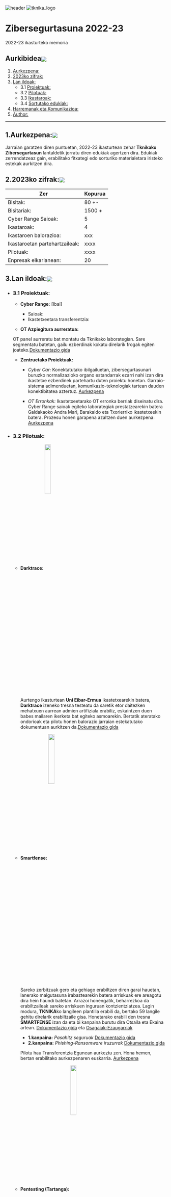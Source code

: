 ![header](https://github.com/getxeberriaur/Zibersegurtasuna2022-23/assets/98767823/d472f574-a500-4fd1-bf89-15f1c592fd84)
![tknika_logo](https://github.com/getxeberriaur/Zibersegurtasuna2022-23/assets/98767823/c91f35c1-9776-40fe-8fed-c8d4171250dc)

# Zibersegurtasuna 2022-23
2022-23 ikasturteko memoria


## Aurkibidea<img align="center" src="img/lerroa.png">

1. [Aurkezpena:](#1aurkezpena)
2. [2023ko zifrak:](#22023ko-zifrak)
3. [Lan ildoak:](#3lan-ildoak)
   - 3.1 [Proiektuak:](#31-proiektuak)
   - 3.2 [Pilotuak:](#32-pilotuak)
   - 3.3 [Ikastaroak:](#33-ikastaroak)
   - 3.4 [Sortutako edukiak:](#34-sortutako-edukiak)
4. [Harremanak eta Komunikazioa:](#4harremanak-eta-komunikazioa)
5. [Author:](#author)
---------------------------------------------------------------------------------------------------------------------------------------------
## 1.Aurkezpena:<img align="center" src="img/lerroa.png">
Jarraian garatzen diren puntuetan, 2022-23 ikasturtean zehar **Tknikako Zibersegurtasun** lantaldetik jorratu diren edukiak agertzen dira. Edukiak zerrendatzeaz gain, erabilitako fitxategi edo sorturiko materialetara iristeko estekak aurkitzen dira.



## 2.2023ko zifrak:<img align="center" src="img/lerroa.png">
  
| Zer  | Kopurua |
| ------------- | ------------- |
| Bisitak: | 80 +-  |
| Bisitariak:  | 1500 +  |
| Cyber Range Saioak: |  5 |
| Ikastaroak:  | 4  |
| Ikastaroen balorazioa:  | xxx  |
| Ikastaroetan partehartzaileak:  | xxxx  |
| Pilotuak:  | xxxx  |
| Enpresak elkarlanean:  | 20  |

## 3.Lan ildoak:<img align="center" src="img/lerroa.png">
  - ### 3.1 Proiektuak:
     - **Cyber Range:** [Ibai]
       - Saioak:
       - Ikastetxeetara transferentzia:

     - **OT Azpiegitura aurreratua:** 

      OT panel aurreratu bat montatu da Tknikako laborategian. Sare segmentatu batetan, gailu ezberdinak kokatu direlarik frogak egiten joateko.[Dokumentazio gida](docs/OT/Manual_panel_OT.pdf)
     - **Zentruetako Proiektuak:** 
       - *Cyber Car:*
         Konektatutako ibilgailuetan, zibersegurtasunari buruzko normalizazioko organo estandarrak ezarri nahi izan dira ikastetxe ezberdinek partehartu duten proiektu honetan. Garraio-sistema adimenduetan, komunikazio-teknologiak tartean dauden konektibitatea aztertuz.  [Aurkezpena](docs/cybercar/cybercar.pdf)
          
       - *OT Erronkak:*
         Ikastetxeetarako OT erronka berriak diseinatu dira. Cyber Range saioak egiteko laborategiak prestatzearekin batera Galdakaoko Andra Mari, Barakaldo eta Txorierriko ikastetxeekin batera. Prozesu honen garapena azaltzen duen aurkezpena:
         [Aurkezpena](docs/OT/OT_Cyberrange_Aurkezpena.pdf)
  
  
  - ### 3.2 Pilotuak:
    - **Darktrace:** 
      <img align="center" src="https://github.com/getxeberriaur/Zibersegurtasuna2022-23/assets/98767823/84362a25-320d-4592-b9c0-d0a1b1cf714e" width=20% height=20%>
    
       Aurtengo ikasturtean **Uni Eibar-Ermua** Ikastetxearekin batera, **Darktrace** izeneko tresna testeatu da saretik etor daitezken mehatxuen aurrean admien artifiziala erabiliz, eskaintzen duen babes mailaren ikerketa bat egiteko asmoarekin. Bertatik ateratako ondorioak eta pilotu honen balorazio jarraian estekatutako dokumentuan aurkitzen da.[Dokumentazio gida](docs/darktrace/DarktracePilotua.pdf)
    - **Smartfense:** 
      <img align="center" src="https://github.com/getxeberriaur/Zibersegurtasuna2022-23/assets/98767823/efc4a4b4-bbc9-4f69-b7df-fbe65bdab673" width=20% height=20%>

      Sareko zerbitzuak gero eta gehiago erabiltzen diren garai hauetan, lanerako malgutasuna irabaztearekin batera arriskuak ere areagotu dira hein haundi batetan. Arrazoi honengatik, beharrezkoa da erabiltzaileak sareko arriskuen inguruan kontzientziatzea.
      Lagin modura, **TKNIKA**ko langileen plantilla erabili da, bertako 59 langile gehitu direlarik erabiltzaile gisa. Honetarako erabili den tresna **SMARTFENSE** izan da eta bi kanpaina burutu dira Otsaila eta Ekaina artean. [Dokumentazio gida](docs/smartfense/SMARTFENSE_-_Catálogo_de_Contenidos.pdf) eta [Osagaiak-Ezaugarriak](docs/smartfense/SMARTFENSE_-_Descripción_de_Componentes_y_Características.pdf)
      - **1.kanpaina:** *Pasahitz seguruak* [Dokumentazio gida](docs/smartfense/SMARTFENSE_1KANPAINA_EMAITZAK.pdf) 
      - **2.kanpaina:** *Phishing-Ransomware iruzurrak* [Dokumentazio gida](docs/smartfense/SF_PHISHING_DOKUMENTUA.pdf)

      Pilotu hau Transferentzia Egunean aurkeztu zen. Hona hemen, bertan erabilitako aurkezpenaren euskarria.  [Aurkezpena](docs/smartfense/TransferentziaegunaSmartfense.pdf)

    - **Pentesting (Tartanga):** <img align="center" src="img/tartanga_logo.jpg" width=20% height=20%>
    
      **Tartanga** ikastetxearekin elkarlanean, pilotu bat martxan jarri da aurtengo ikasturtean ikastetxearen **Pen Testing** froga bat egiteko. Honetan, **Txurdinaga** ikastetxeko Zibersegurtasun espezialitateko ikasle bat aritu da. [Dokumentazio gida](docs/pentesting_tartanga/PilotoPentesting.pdf)
  - ### 3.3 Ikastaroak:
    - **OT Zibersegurtasunaren Oinarriak:**

      <img align="center" src="img/ot_ikastaroa.png"  width=70% height=70%>

      **Martxoak 14 eta 23** bitartean, 40 irakaslek parte hartu zuten *"OT Zibersegurtasunaren Oinarriak"* ikastaroan. 20 ordutako iraupena izan zuen ikastaro honetan, **OT munduko zibersegurtasunera** hurbilketa burutu nahi izan zen.
      Horretarako aurkezpen teorikoak eta kasu praktikoak tartekatuko ziren. Kurtso amaieran aurkezpenak, kasu praktikoen gida eta alor hauetan sakontzeko material gehigarria banatuko zen. [Materiala guztia hemen](https://github.com/getxeberriaur/Zibersegurtasuna2022-23/tree/main/OT(SCI)Oinarriak) *Azalpenak Euskaraz, Euskarriak Gaztelaniaz.*
    - **Nozomi:** [Ibai]
    - **Python Hacking-erako:** <img align="center" src="img/phyton.png" width=20% height=20%>
    
       Kontuan hartuta Python-ek zibersegurtasunaren Munduan daukan arrakasta, online ikastaro hau martxan jarri da. Oso ikastaro praktikoa izan da: parte hartzaileek norbanarentzako laborategi birtual baten kontrako hacking etiko teknikak martxan jarri dituzte. 
   4 aste iraun du ikastaroak, eta horietako bakoitzean pentesting prozesu baten fase nagusiak jorratu dira: **Ezagutza (Footprinting), Zenbaketa (Fingerprintig), Ustiapena (Explotation) eta Ustiapen-ostekoa (Post-Explotation)**.  Fase horietako bakoitzean script batzuk moldatu eta exekutatu behar izan dituzte, gertatutakoa aztertuz eta enuntziatuek eskatutako soluzioak aplikazio batean sartuz [Ikastaroko Material guztia hemen](https://github.com/getxeberriaur/Zibersegurtasuna2022-23/tree/main/python%20hacking) 

    - **Sare Sozialak eta Bullying-a:** [Ibai]
    - **OT Bideoformakuntza:**  [Ibai]
  
  - ### 3.4 Sortutako edukiak:
    - **SMB Relay erasoa:**
      <img align="center" src="img/smb.png" width=10% height=10%>
      
Eraso mota hau, Windows azpiegituretan gehienetako bat errepikatzen den eraso mota da. Active Directory instalatuta dagoen inguruneetan, SMB protokoloa erabiliz burutzen den penetrazio bat da. Ikerketa honetan jarraitutako urratsen dokumentazioa. [Dokumentazio gida](docs/smbrelay/SMBRELAY_DOKUMENTUA.pdf)

## 4.Harremanak eta Komunikazioa:<img align="center" src="img/lerroa.png">
   - **ZELT Lantaldea:**  [Ibai]
   - **Teknopolis saioa:**  

   Maiatza bukaeran, EITBko Teknopolis saioaren grabaketa burutu zen. Tknikan bertan grabaturiko atalari, Andra Mari ikastetxean OT espezialitateko atalak gehitu zitzaizkion. Saioa Ekainak 15ean emititu zen.
    
   <a href="https://www.eitb.eus/eu/nahieran/teknopolis/teknopolis-eu-2022-2023/osoa/8358/209774/"> <img align="center" src="img/teknopolis.jpg" width=50% height=50%> </a>
   
   - **Diario Vasco erreportaia:**
     Otsailean **Diario Vasco** egunkarian publikatutako erreportaiaren esteka. [Erreportaia](komunikazioa/dv/dv_26.02.23.pdf)
     
   - **Advanced Factories 2023 Mahai-Ingurua:** [Ibai]
   - **Caso de éxito ClearPass Don Bosco:** [Gari]
   - **Euskal Hack:**
          EuskalHackek 2023 edizioan parte hartu ondoren, han emaniko tailler interesgarri batzuen zenbait esteka:
     - **Offensive Logon Sessions:**  [2023/EuskalHack/EuskalHack_Offensive_Logon_Sessions.pdf](https://github.com/MrSquid25/PPTs-CONs/blob/main/2023/EuskalHack/EuskalHack_Offensive_Logon_Sessions.pdf)
     - **Reconftw:** [EuskalHack2023 Reconftw](https://github.com/six2dez/reconftw) Bertan erabilitako aurkezpenaren dokumentua. [Reconftw.pdf](docs/euskalhack/reconftw_euskalhack23.pdf) 
   - **Transferentzia Eguna:** 

   **Ekainak 22**an burutu zen **Transferentzia Egunean**, ikasturtean zehar jorraturiko lan ildo desberdinak aurkeztu ziren. Beste proiektu batzuen artean, 2022-23an zehar landu diren pilotu hauek aurkeztu ziren: **PenTesting (Tartanga), Cyber Car, OT Erronkak(Andra Mari) Darktrace (Uni Eibar-Ermua), eta Smartfense(Tknika).**
Jarraian dago, egun horretan buruturiko aurkezpenen bideoa:
[![Watch the video](https://img.youtube.com/vi/bk5YuVu1D7o/0.jpg)](https://www.youtube.com/embed/bk5YuVu1D7o) 
       
   - **Cybasque:** [Ibai]
   - **TKNIKA berriak:**
     2022-23 ikasturtean [Tknika.eus](https://tknika.eus/) webgunean, Zibersegurtasun alorrean eginiko ekimenen estekak.
     - [Cyber Range: Durango Maristak](https://tknika.eus/eu/cont/cyber-range-maristak-durangoko-ikasleen-saioa/)
     - [Cyber Range: Easo-Txurdinaga-Zubiri](https://tknika.eus/eu/cont/cyber-range-easo-txurdinaga-eta-zubiri-manteo/)
     - [OT Zibersegurtasun oinarriak](https://tknika.eus/eu/cont/cursos/ot-zibersegurtasun-oinarriak/)



## Author:<img align="center" src="img/lerroa.png">


